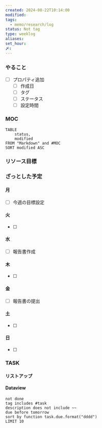 ```yaml
---
created: 2024-08-22T10:14:00
modified: 
tags:
  - memo/research/log
status: Not tag
type: weeklog
aliases: 
set_hour: 
〆:
---
```

### やること
- [ ] プロパティ追加
	- [ ] 作成日
	- [ ] タグ
	- [ ] ステータス
	- [ ] 設定時間
### MOC
```dataview
TABLE
	status,
	modified
FROM "Markdown" and #MOC
SORT modified ASC
```
### リソース目標
### ざっとした予定
#### 月
- [ ] 今週の目標設定
#### 火
- [ ] 
#### 水
- [ ] 報告書作成
#### 木
- [ ] 
#### 金
- [ ] 報告書の提出
#### 土
- [ ] 
#### 日
- [ ] 
### TASK
#### リストアップ
#### Dataview
```tasks
not done
tag includes #task
description does not include ~~
due before tomorrow
sort by function task.due.format("dddd")
LIMIT 10
```
### 